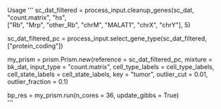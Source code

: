 Usage
'''
sc_dat_filtered = process_input.cleanup_genes(sc_dat, "count.matrix", "hs", \
                  ["Rb", "Mrp", "other_Rb", "chrM", "MALAT1", "chrX", "chrY"], 5)
                  
sc_dat_filtered_pc = process_input.select_gene_type(sc_dat_filtered, ["protein_coding"])

my_prism = prism.Prism.new(reference = sc_dat_filtered_pc, 
                          mixture = bk_dat, input_type = "count.matrix", 
                          cell_type_labels = cell_type_labels, 
                          cell_state_labels = cell_state_labels, 
                          key = "tumor", 
                          outlier_cut = 0.01, 
                          outlier_fraction = 0.1)

bp_res = my_prism.run(n_cores = 36, update_gibbs = True)      
'''

